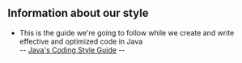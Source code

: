 ## Information about our style
* This is the guide we're going to follow while we create and write effective and optimized code in Java\
 -- [Java's Coding Style Guide](https://www.cs.cornell.edu/courses/JavaAndDS/JavaStyle.html) --
